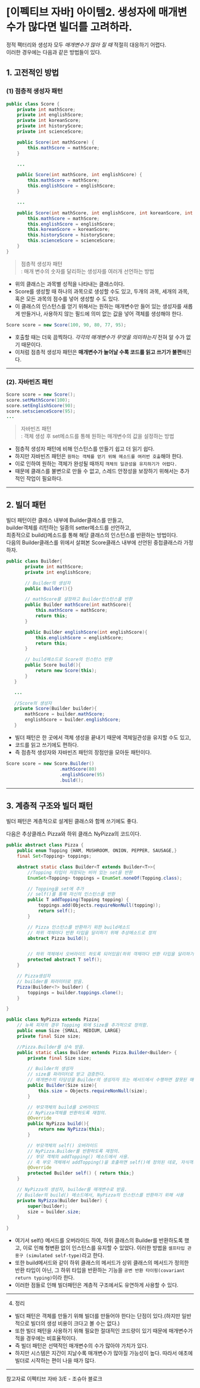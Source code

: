 # [이펙티브 자바] 아이템2. 생성자에 매개변수가 많다면 빌더를 고려하라.

정적 팩터리와 생성자 모두 *매개변수가 많아 질 때* 적절히 대응하기 어렵다.        
이러한 경우에는 다음과 같은 방법들이 있다.

## 1. 고전적인 방법

### (1) 점층적 생성자 패턴

```java
public class Score {
    private int mathScore;
    private int englishScore;
    private int koreanScore;
    private int historyScore;
    private int scienceScore;

    public Score(int mathScore) {
        this.mathScore = mathScore;
    }

    ...

    public Score(int mathScore, int englishScore) {
        this.mathScore = mathScore;
        this.englishScore = englishScore;
    }

    ...

    public Score(int mathScore, int englishScore, int koreanScore, int historyScore, int scienceScore) {
        this.mathScore = mathScore;
        this.englishScore = englishScore;
        this.koreanScore = koreanScore;
        this.historyScore = historyScore;
        this.scienceScore = scienceScore;
    }
}
```
> 점층적 생성자 패턴    
: 매개 변수의 숫자를 달리하는 생성자를 여러개 선언하는 방법

* 위의 클래스는 과목별 성적을 나타내는 클래스이다.    
* Score를 생성할 때 하나의 과목으로 생성할 수도 있고, 두개의 과목, 세개의 과목, 혹은 모든 과목의 점수를 넣어 생성할 수 도 있다. 
* 이 클래스의 인스턴스를 얻기 위해서는 원하는 매개변수만 들어 있는 생성자를 새롭게 만들거나, 사용하지 않는 필드에 의미 없는 값을 넣어 객체를 생성해야 한다.
```java
Score score = new Score(100, 90, 80, 77, 95);
```
* 호출할 때는 더욱 끔찍하다. *각각의 매개변수가 무엇을 의미하는지* 전혀 알 수가 없기 때문이다.
* 이처럼 점층적 생성자 패턴은 **매개변수가 늘어날 수록 코드를 읽고 쓰기가 불편**해진다.

---

### (2). 자바빈즈 패턴
```java
Score score = new Score();
score.setMathScore(100);
score.setEnglishScore(90);
score.setscienceScore(95);
...
```
> 자바빈즈 패턴     
: 객체 생성 후 set메소드를 통해 원하는 매개변수의 값을 설정하는 방법 

* 점층적 생성자 패턴에 비해 인스턴스를 만들기 쉽고 더 읽기 쉽다.
* 하지만 자바빈즈 패턴은 `원하는 객체를 얻기 위해 메소드를 여러번 호출`해야 한다.
* 이로 인하여 원하는 객체가 완성될 때까지 `객체의 일관성을 유지하기가 어렵다.`
* 때문에 클래스를 불변으로 만들 수 없고, 스레드 안정성을 보장하기 위해서는 추가적인 작업이 필요하다.

---

## 2. 빌더 패턴
빌더 패턴이란 클래스 내부에 Builder클래스를 만들고,     
 builder객체를 리턴하는 일종의 setter메소드를 선언하고,     
 최종적으로 build()메소드를 통해 해당 클래스의 인스턴스를 반환하는 방법이다.    
 다음의 Builder클래스를 위에서 살펴본 Score클래스 내부에 선언된 중첩클래스라 가정하자.
 ```java
 public class Builder{
        private int mathScore;
        private int englishScore;

        // Builder의 생성자
        public Builder(){}

        // mathScore를 설정하고 Builder인스턴스를 반환
        public Builder mathScore(int mathScore){
            this.mathScore = mathScore;
            return this;
        }

        public Builder englishScore(int englishScore){
            this.englishScore = englishScore;
            return this;
        }

        // build메소드로 Score의 인스턴스 반환
        public Score build(){
            return new Score(this);
        }
    }

    ...

    //Score의 생성자
    private Score(Builder builder){
        mathScore = builder.mathScore;
        englishScore = builder.englishScore;
    }
 ```
* 빌더 패턴은 한 곳에서 객체 생성을 끝내기 때문에 객체일관성을 유지할 수도 있고,      
* 코드를 읽고 쓰기에도 편하다.
* 즉 점층적 생성자와 자바빈즈 패턴의 장점만을 모아둔 패턴이다.
```java
Score score = new Score.Builder()
                    .mathScore(80)
                    .englishScore(95)
                    .build();
```
---

## 3. 계층적 구조와 빌더 패턴

빌더 패턴은 계층적으로 설계된 클래스와 함께 쓰기에도 좋다.

다음은 추상클래스 Pizza와 하위 클래스 NyPizza의 코드이다.

```java
public abstract class Pizza {
    public enum Topping {HAM, MUSHROOM, ONION, PEPPER, SAUSAGE,}
    final Set<Topping> toppings;

    abstract static class Builder<T extends Builder<T>>{
        //Topping 타입이 저장되는 비어 있는 set을 반환
        EnumSet<Topping> toppings = EnumSet.noneOf(Topping.class);

        // Topping을 set에 추가
        // self()를 통해 자신의 인스턴스를 반환
        public T addTopping(Topping topping) {
            toppings.add(Objects.requireNonNull(topping));
            return self();
        }

        // Pizza 인스턴스를 반환하기 위한 build메소드
        // 하위 객체마다 반환 타입을 달리하기 위해 추상메소드로 정의
        abstract Pizza build();


        // 하위 객체에서 오버라이드 하도록 되어있음(하위 객체마다 반환 타입을 달리하기 위해)
        protected abstract T self();
    }

    // Pizza생성자
    // builder를 파라미터로 받음.
    Pizza(Builder<?> builder) {
        toppings = builder.toppings.clone();
    }

}
```

```java
public class NyPizza extends Pizza{
    // 뉴욕 피자의 경우 Topping 외에 Size를 추가적으로 정의함.
    public enum Size {SMALL, MEDIUM, LARGE}
    private final Size size;

    //Pizza.Builder를 상속 받음.
    public static class Builder extends Pizza.Builder<Builder> {
        private final Size size;

        // Builder의 생성자
        // size를 파라미터로 받고 검증한다.
        // 매개변수의 타당성을 Builder의 생성자자 또는 메서드에서 수행하면 잘못된 매개변수를 최대한 일찍 확인할 수 있다.
        public Builder(Size size){
            this.size = Objects.requireNonNull(size);
        }

        // 부모객체의 build를 오버라이드
        // NyPizza객체를 반환하도록 재정의.
        @Override
        public NyPizza build(){
            return new NyPizza(this);
        }

        // 부모객체의 self() 오버라이드
        // NyPizza.Builder를 반환하도록 재정의.
        // 부모 객체의 addTopping() 메소드에서 사용.
        // 즉 부모 객체에서 addTopping()을 호출하면 self()에 정의된 데로, 자식객체의 인스턴스를 반환함.
        @Override
        protected Builder self() { return this;}
    }

    // NyPizza의 생성자, builder를 매개변수로 받음.
    // Builder의 build() 메소드에서, NyPizza의 인스턴스를 반환하기 위해 사용
    private NyPizza(Builder builder) {
        super(builder);
        size = builder.size;
    }
    
}
```
* 여기서 self() 메서드를 오버라이드 하여, 하위 클래스의 Builder를 반환하도록 했고, 이로 인해 형변환 없이 인스턴스를 유지할 수 있었다. 이러한 방법을 `셀프타입 관용구 (simulated self-type)`라고 한다.
* 또한 build메서드와 같이 하위  클래스의 메서드가 상위 클래스의 메서드가 정의한 반환 타입이 아닌, 그 하위 타입을 반환하는 기능을 `공변 반환 타이핑(covariant return typing)`이라 한다.
* 이러한 점들로 인해 빌더패턴은 계층적 구조에서도 유연하게 사용할 수 있다.

---

4. 정리

* 빌더 패턴은 객체를 만들기 위해 빌더를 만들어야 한다는 단점이 있다.(하지만 일반적으로 빌더의 생성 비용이 크다고 볼 수는 없다.)
* 또한 빌더 패턴을 사용하기 위해 필요한 절대적인 코드량이 있기 때문에 매개변수가 적을 경우에는 비효율적이다.
* 즉 빌더 패턴은 선택적인 매개변수의 수가 많아야 가치가 있다.
* 하지만 시스템은 지간이 지날수록 매개변수가 많아질 가능성이 높다. 따라서 애초에 빌더로 시작하는 편이 나을 때가 많다.


---
참고자료  이펙티브 자바 3/E - 조슈아 블로크